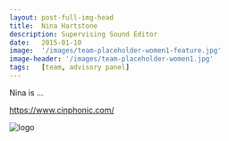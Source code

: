 ```yaml
---
layout: post-full-img-head
title:  Nina Hartstone
description: Supervising Sound Editor
date:   2015-01-10
image:  '/images/team-placeholder-women1-feature.jpg'
image-header: '/images/team-placeholder-women1.jpg'
tags:   [team, advisory panel]
---
```

Nina is ...


https://www.cinphonic.com/


<img class="lazy" data-src="../images/team-panel-cinphonic.png" alt="logo">